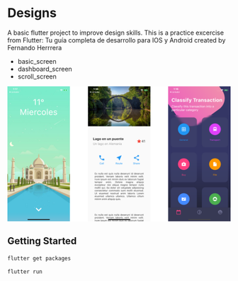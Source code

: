 # Designs

A basic flutter project to improve design skills.
This is a practice excercise from Flutter: Tu guía completa de desarrollo para IOS y Android created by Fernando Herrrera

- basic_screen
- dashboard_screen
- scroll_screen 

![alt text](assets/preview@2x.png "Preview")

## Getting Started

```
flutter get packages
```
```
flutter run
```
